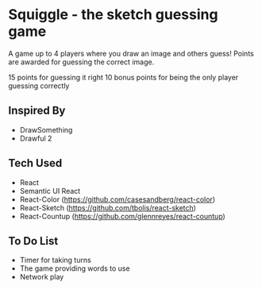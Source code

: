 # Squiggle - the sketch guessing game

A game up to 4 players where you draw an image and others guess! Points are awarded for guessing the correct image. 

15 points for guessing it right
10 bonus points for being the only player guessing correctly

## Inspired By

* DrawSomething
* Drawful 2

## Tech Used

* React
* Semantic UI React
* React-Color (https://github.com/casesandberg/react-color)
* React-Sketch (https://github.com/tbolis/react-sketch)
* React-Countup (https://github.com/glennreyes/react-countup)

## To Do List

* Timer for taking turns
* The game providing words to use
* Network play